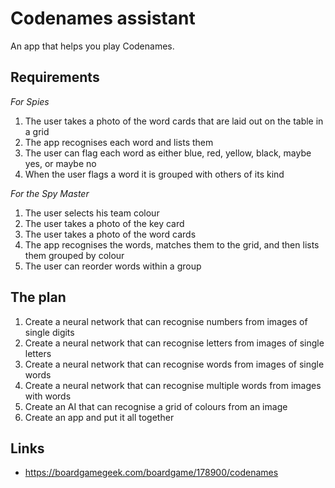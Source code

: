 # Codenames assistant

An app that helps you play Codenames.

## Requirements

*For Spies*

1. The user takes a photo of the word cards that are laid out on the table in a grid
1. The app recognises each word and lists them
1. The user can flag each word as either blue, red, yellow, black, maybe yes, or maybe no
1. When the user flags a word it is grouped with others of its kind

*For the Spy Master*

1. The user selects his team colour
1. The user takes a photo of the key card
1. The user takes a photo of the word cards
1. The app recognises the words, matches them to the grid, and then lists them grouped by colour
1. The user can reorder words within a group

## The plan

1. Create a neural network that can recognise numbers from images of single digits
1. Create a neural network that can recognise letters from images of single letters
1. Create a neural network that can recognise words from images of single words
1. Create a neural network that can recognise multiple words from images with words
1. Create an AI that can recognise a grid of colours from an image
1. Create an app and put it all together

## Links

- https://boardgamegeek.com/boardgame/178900/codenames